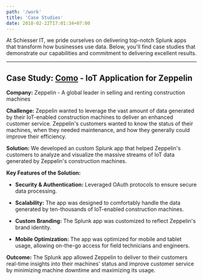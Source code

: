 ```yaml
---
path: '/work'
title: 'Case Studies'
date: 2018-02-22T17:01:34+07:00
---
```


At Schiesser IT, we pride ourselves on delivering top-notch Splunk apps that transform how businesses use data. Below, you'll find case studies that demonstrate our capabilities and commitment to delivering excellent results.

---

## Case Study: [Como](https://como.zeppelin.com/) - IoT Application for Zeppelin

**Company:** Zeppelin - A global leader in selling and renting construction machines

**Challenge:** Zeppelin wanted to leverage the vast amount of data generated by their IoT-enabled construction machines to deliver an enhanced customer service. Zeppelin's customers wanted to know the status of their machines, when they needed maintenance, and how they generally could improve their efficiency.

**Solution:** We developed an custom Splunk app that helped Zeppelin's customers to analyze and visualize the massive streams of IoT data generated by Zeppelin's construction machines.

**Key Features of the Solution:**

- **Security & Authentication:** Leveraged OAuth protocols to ensure secure data processing.

- **Scalability:** The app was designed to comfortably handle the data generated by ten-thousands of IoT-enabled construction machines.

- **Custom Branding:** The Splunk app was customized to reflect Zeppelin's brand identity.

- **Mobile Optimization:** The app was optimized for mobile and tablet usage, allowing on-the-go access for field technicians and engineers.

**Outcome:** The Splunk app allowed Zeppelin to deliver to their customers real-time insights into their machines' status and improve customer service by minimizing machine downtime and maximizing its usage.
